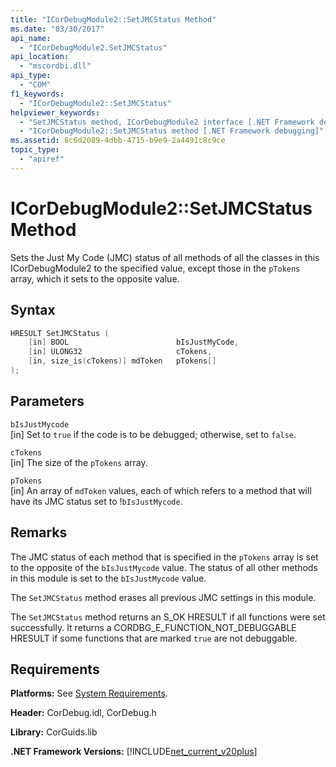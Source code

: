 ```yaml
---
title: "ICorDebugModule2::SetJMCStatus Method"
ms.date: "03/30/2017"
api_name: 
  - "ICorDebugModule2.SetJMCStatus"
api_location: 
  - "mscordbi.dll"
api_type: 
  - "COM"
f1_keywords: 
  - "ICorDebugModule2::SetJMCStatus"
helpviewer_keywords: 
  - "SetJMCStatus method, ICorDebugModule2 interface [.NET Framework debugging]"
  - "ICorDebugModule2::SetJMCStatus method [.NET Framework debugging]"
ms.assetid: 8c6d2089-4dbb-4715-b9e9-2a4491c8c9ce
topic_type: 
  - "apiref"
---
```

# ICorDebugModule2::SetJMCStatus Method
Sets the Just My Code (JMC) status of all methods of all the classes in this ICorDebugModule2 to the specified value, except those in the `pTokens` array, which it sets to the opposite value.  
  
## Syntax  
  
```cpp  
HRESULT SetJMCStatus (  
    [in] BOOL                        bIsJustMyCode,  
    [in] ULONG32                     cTokens,  
    [in, size_is(cTokens)] mdToken   pTokens[]  
);  
```  
  
## Parameters  
 `bIsJustMycode`  
 [in] Set to `true` if the code is to be debugged; otherwise, set to `false`.  
  
 `cTokens`  
 [in] The size of the `pTokens` array.  
  
 `pTokens`  
 [in] An array of `mdToken` values, each of which refers to a method that will have its JMC status set to !`bIsJustMycode`.  
  
## Remarks  
 The JMC status of each method that is specified in the `pTokens` array is set to the opposite of the `bIsJustMycode` value. The status of all other methods in this module is set to the `bIsJustMycode` value.  
  
 The `SetJMCStatus` method erases all previous JMC settings in this module.  
  
 The `SetJMCStatus` method returns an S_OK HRESULT if all functions were set successfully. It returns a CORDBG_E_FUNCTION_NOT_DEBUGGABLE HRESULT if some functions that are marked `true` are not debuggable.  
  
## Requirements  
 **Platforms:** See [System Requirements](../../get-started/system-requirements.md).  
  
 **Header:** CorDebug.idl, CorDebug.h  
  
 **Library:** CorGuids.lib  
  
 **.NET Framework Versions:** [!INCLUDE[net_current_v20plus](../../../../includes/net-current-v20plus-md.md)]
